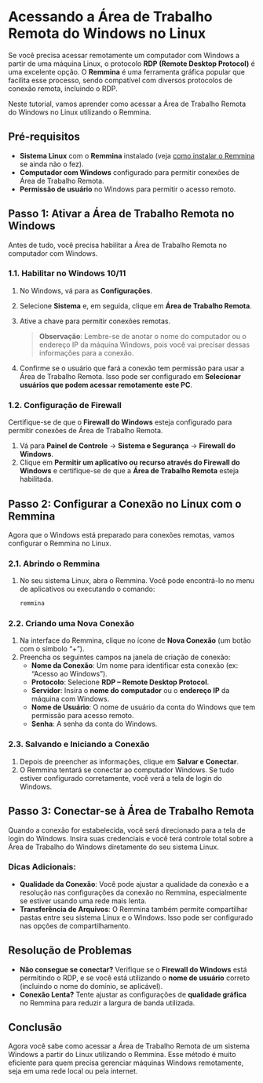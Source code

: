 # Acessando a Área de Trabalho Remota do Windows no Linux

Se você precisa acessar remotamente um computador com Windows a partir de uma máquina Linux, o protocolo **RDP (Remote Desktop Protocol)** é uma excelente opção. O **Remmina** é uma ferramenta gráfica popular que facilita esse processo, sendo compatível com diversos protocolos de conexão remota, incluindo o RDP.

Neste tutorial, vamos aprender como acessar a Área de Trabalho Remota do Windows no Linux utilizando o Remmina.

## Pré-requisitos

- **Sistema Linux** com o **Remmina** instalado (veja [como instalar o Remmina](#) se ainda não o fez).
- **Computador com Windows** configurado para permitir conexões de Área de Trabalho Remota.
- **Permissão de usuário** no Windows para permitir o acesso remoto.
  
## Passo 1: Ativar a Área de Trabalho Remota no Windows

Antes de tudo, você precisa habilitar a Área de Trabalho Remota no computador com Windows.

### 1.1. Habilitar no Windows 10/11

1. No Windows, vá para as **Configurações**.
2. Selecione **Sistema** e, em seguida, clique em **Área de Trabalho Remota**.
3. Ative a chave para permitir conexões remotas.

   > **Observação**: Lembre-se de anotar o nome do computador ou o endereço IP da máquina Windows, pois você vai precisar dessas informações para a conexão.

4. Confirme se o usuário que fará a conexão tem permissão para usar a Área de Trabalho Remota. Isso pode ser configurado em **Selecionar usuários que podem acessar remotamente este PC**.

### 1.2. Configuração de Firewall

Certifique-se de que o **Firewall do Windows** esteja configurado para permitir conexões de Área de Trabalho Remota.

1. Vá para **Painel de Controle** → **Sistema e Segurança** → **Firewall do Windows**.
2. Clique em **Permitir um aplicativo ou recurso através do Firewall do Windows** e certifique-se de que a **Área de Trabalho Remota** esteja habilitada.

## Passo 2: Configurar a Conexão no Linux com o Remmina

Agora que o Windows está preparado para conexões remotas, vamos configurar o Remmina no Linux.

### 2.1. Abrindo o Remmina

1. No seu sistema Linux, abra o Remmina. Você pode encontrá-lo no menu de aplicativos ou executando o comando:

   ```bash
   remmina
   ```

### 2.2. Criando uma Nova Conexão

1. Na interface do Remmina, clique no ícone de **Nova Conexão** (um botão com o símbolo “+”).
2. Preencha os seguintes campos na janela de criação de conexão:
   - **Nome da Conexão**: Um nome para identificar esta conexão (ex: “Acesso ao Windows”).
   - **Protocolo**: Selecione **RDP – Remote Desktop Protocol**.
   - **Servidor**: Insira o **nome do computador** ou o **endereço IP** da máquina com Windows.
   - **Nome de Usuário**: O nome de usuário da conta do Windows que tem permissão para acesso remoto.
   - **Senha**: A senha da conta do Windows.

### 2.3. Salvando e Iniciando a Conexão

1. Depois de preencher as informações, clique em **Salvar e Conectar**.
2. O Remmina tentará se conectar ao computador Windows. Se tudo estiver configurado corretamente, você verá a tela de login do Windows.

## Passo 3: Conectar-se à Área de Trabalho Remota

Quando a conexão for estabelecida, você será direcionado para a tela de login do Windows. Insira suas credenciais e você terá controle total sobre a Área de Trabalho do Windows diretamente do seu sistema Linux.

### Dicas Adicionais:

- **Qualidade da Conexão**: Você pode ajustar a qualidade da conexão e a resolução nas configurações da conexão no Remmina, especialmente se estiver usando uma rede mais lenta.
- **Transferência de Arquivos**: O Remmina também permite compartilhar pastas entre seu sistema Linux e o Windows. Isso pode ser configurado nas opções de compartilhamento.

## Resolução de Problemas

- **Não consegue se conectar?** Verifique se o **Firewall do Windows** está permitindo o RDP, e se você está utilizando o **nome de usuário** correto (incluindo o nome do domínio, se aplicável).
- **Conexão Lenta?** Tente ajustar as configurações de **qualidade gráfica** no Remmina para reduzir a largura de banda utilizada.

## Conclusão

Agora você sabe como acessar a Área de Trabalho Remota de um sistema Windows a partir do Linux utilizando o Remmina. Esse método é muito eficiente para quem precisa gerenciar máquinas Windows remotamente, seja em uma rede local ou pela internet.

